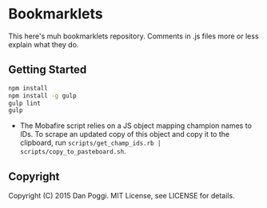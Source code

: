 # Bookmarklets

This here's muh bookmarklets repository. Comments in .js files more or less explain what they do.

## Getting Started

```sh
npm install
npm install -g gulp
gulp lint
gulp
```

* The Mobafire script relies on a JS object mapping champion names to IDs. To scrape an updated copy of this object and copy it to the clipboard, run `scripts/get_champ_ids.rb | scripts/copy_to_pasteboard.sh`.

## Copyright

Copyright (C) 2015 Dan Poggi. MIT License, see LICENSE for details.
